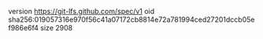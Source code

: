 version https://git-lfs.github.com/spec/v1
oid sha256:019057316e970f56c41a07172cb8814e72a781994ced27201dccb05ef986e6f4
size 2908
